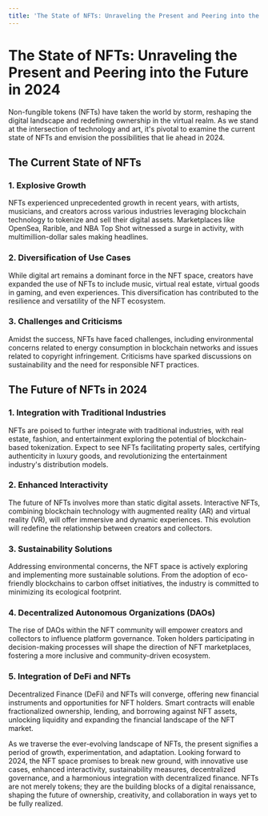 ```yaml
---
title: 'The State of NFTs: Unraveling the Present and Peering into the Future in 2024'
---
```


<h1 class="text-h2 font-weight-bold mb-8">The State of NFTs: Unraveling the Present and Peering into the Future in 2024</h1>

Non-fungible tokens (NFTs) have taken the world by storm, reshaping the digital landscape and redefining ownership in the virtual realm. As we stand at the intersection of technology and art, it's pivotal to examine the current state of NFTs and envision the possibilities that lie ahead in 2024.

## The Current State of NFTs

### 1. Explosive Growth

NFTs experienced unprecedented growth in recent years, with artists, musicians, and creators across various industries leveraging blockchain technology to tokenize and sell their digital assets. Marketplaces like OpenSea, Rarible, and NBA Top Shot witnessed a surge in activity, with multimillion-dollar sales making headlines.

### 2. Diversification of Use Cases

While digital art remains a dominant force in the NFT space, creators have expanded the use of NFTs to include music, virtual real estate, virtual goods in gaming, and even experiences. This diversification has contributed to the resilience and versatility of the NFT ecosystem.

### 3. Challenges and Criticisms

Amidst the success, NFTs have faced challenges, including environmental concerns related to energy consumption in blockchain networks and issues related to copyright infringement. Criticisms have sparked discussions on sustainability and the need for responsible NFT practices.

## The Future of NFTs in 2024

### 1. Integration with Traditional Industries

NFTs are poised to further integrate with traditional industries, with real estate, fashion, and entertainment exploring the potential of blockchain-based tokenization. Expect to see NFTs facilitating property sales, certifying authenticity in luxury goods, and revolutionizing the entertainment industry's distribution models.

### 2. Enhanced Interactivity

The future of NFTs involves more than static digital assets. Interactive NFTs, combining blockchain technology with augmented reality (AR) and virtual reality (VR), will offer immersive and dynamic experiences. This evolution will redefine the relationship between creators and collectors.

### 3. Sustainability Solutions

Addressing environmental concerns, the NFT space is actively exploring and implementing more sustainable solutions. From the adoption of eco-friendly blockchains to carbon offset initiatives, the industry is committed to minimizing its ecological footprint.

### 4. Decentralized Autonomous Organizations (DAOs)

The rise of DAOs within the NFT community will empower creators and collectors to influence platform governance. Token holders participating in decision-making processes will shape the direction of NFT marketplaces, fostering a more inclusive and community-driven ecosystem.

### 5. Integration of DeFi and NFTs

Decentralized Finance (DeFi) and NFTs will converge, offering new financial instruments and opportunities for NFT holders. Smart contracts will enable fractionalized ownership, lending, and borrowing against NFT assets, unlocking liquidity and expanding the financial landscape of the NFT market.

As we traverse the ever-evolving landscape of NFTs, the present signifies a period of growth, experimentation, and adaptation. Looking forward to 2024, the NFT space promises to break new ground, with innovative use cases, enhanced interactivity, sustainability measures, decentralized governance, and a harmonious integration with decentralized finance. NFTs are not merely tokens; they are the building blocks of a digital renaissance, shaping the future of ownership, creativity, and collaboration in ways yet to be fully realized.
